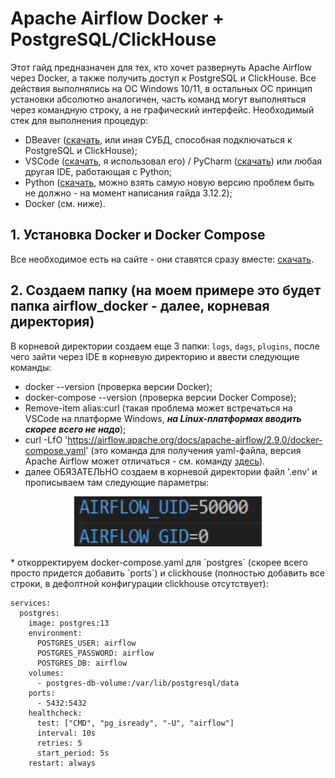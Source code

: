 # Apache Airflow Docker + PostgreSQL/ClickHouse
Этот гайд предназначен для тех, кто хочет развернуть Apache Airflow через Docker, а также получить доступ к PostgreSQL и ClickHouse. Все действия выполнялись на ОС Windows 10/11, в остальных ОС принцип установки абсолютно аналогичен, часть команд могут выполняться через командную строку, а не графический интерфейс.
Необходимый стек для выполнения процедур: 
* DBeaver ([скачать](https://dbeaver.io/), или иная СУБД, способная подключаться к PostgreSQL и ClickHouse);
* VSCode ([скачать](https://code.visualstudio.com/), я использовал его) / PyCharm ([скачать](https://www.jetbrains.com/ru-ru/pycharm/)) или любая другая IDE, работающая с Python;
* Python ([скачать](https://www.python.org/), можно взять самую новую версию проблем быть не должно - на момент написания гайда 3.12.2);
* Docker (см. ниже).

## 1. Установка Docker и Docker Compose
Все необходимое есть на сайте - они ставятся сразу вместе: [скачать](https://www.docker.com/products/docker-desktop/).

## 2. Создаем папку (на моем примере это будет папка airflow_docker - далее, корневая директория)
В корневой директории создаем еще 3 папки: `logs`, `dags`, `plugins`, после чего зайти через IDE в корневую директорию и ввести следующие команды:
* docker --version (проверка версии Docker);
* docker-compose --version (проверка версии Docker Compose);
* Remove-item alias:curl (такая проблема может встречаться на VSCode на платформе Windows, ***на Linux-платформах вводить скорее всего не надо***);
* curl -LfO 'https://airflow.apache.org/docs/apache-airflow/2.9.0/docker-compose.yaml' (это команда для получения yaml-файла, версия Apache Airflow может отличаться - см. команду [здесь](https://airflow.apache.org/docs/apache-airflow/stable/howto/docker-compose/index.html)).
* далее ОБЯЗАТЕЛЬНО создаем в корневой директории файл '.env' и прописываем там следующие параметры:
<p align="center">
  <img width="300" height="80" src="https://raw.githubusercontent.com/SvgPrizrak/Apache_Airflow_Guide/main/pictures/AirFlow_Users.png">
</p>
* откорректируем docker-compose.yaml для `postgres` (скорее всего просто придется добавить `ports`) и clickhouse (полностью добавить все строки, в дефолтной конфигурации clickhouse отсутствует):

```docker
services:
  postgres:
    image: postgres:13
    environment:
      POSTGRES_USER: airflow
      POSTGRES_PASSWORD: airflow
      POSTGRES_DB: airflow
    volumes:
      - postgres-db-volume:/var/lib/postgresql/data
    ports:
      - 5432:5432
    healthcheck:
      test: ["CMD", "pg_isready", "-U", "airflow"]
      interval: 10s
      retries: 5
      start_period: 5s
    restart: always
```
